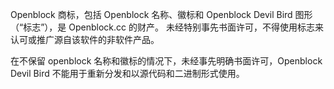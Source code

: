 Openblock 商标，包括 Openblock 名称、徽标和 Openblock Devil Bird 图形（“标志”），是 Openblock.cc 的财产。 未经特别事先书面许可，不得使用标志来认可或推广源自该软件的非软件产品。

在不保留 openblock 名称和徽标的情况下，未经事先明确书面许可，Openblock Devil Bird 不能用于重新分发和以源代码和二进制形式使用。